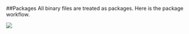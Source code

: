 ##Packages
All binary files are treated as packages. Here is the package workflow.


![](skills/continuous-availability-at-ibm/package_workflow.png)
